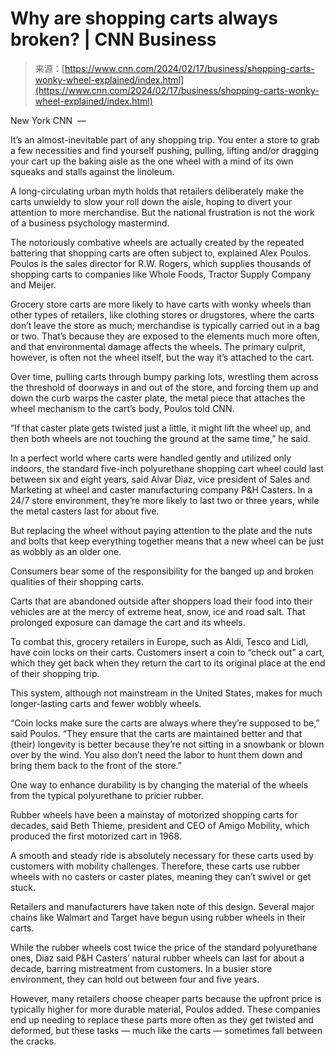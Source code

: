 <!--yml
category: 未分类
date: 2024-05-27 15:01:06
-->

# Why are shopping carts always broken? | CNN Business

> 来源：[https://www.cnn.com/2024/02/17/business/shopping-carts-wonky-wheel-explained/index.html](https://www.cnn.com/2024/02/17/business/shopping-carts-wonky-wheel-explained/index.html)

New York CNN  — 

It’s an almost-inevitable part of any shopping trip. You enter a store to grab a few necessities and find yourself pushing, pulling, lifting and/or dragging your cart up the baking aisle as the one wheel with a mind of its own squeaks and stalls against the linoleum.

A long-circulating urban myth holds that retailers deliberately make the carts unwieldy to slow your roll down the aisle, hoping to divert your attention to more merchandise. But the national frustration is not the work of a business psychology mastermind.

The notoriously combative wheels are actually created by the repeated battering that shopping carts are often subject to, explained Alex Poulos. Poulos is the sales director for R.W. Rogers, which supplies thousands of shopping carts to companies like Whole Foods, Tractor Supply Company and Meijer.

Grocery store carts are more likely to have carts with wonky wheels than other types of retailers, like clothing stores or drugstores, where the carts don’t leave the store as much; merchandise is typically carried out in a bag or two. That’s because they are exposed to the elements much more often, and that environmental damage affects the wheels. The primary culprit, however, is often not the wheel itself, but the way it’s attached to the cart.

Over time, pulling carts through bumpy parking lots, wrestling them across the threshold of doorways in and out of the store, and forcing them up and down the curb warps the caster plate, the metal piece that attaches the wheel mechanism to the cart’s body, Poulos told CNN.

“If that caster plate gets twisted just a little, it might lift the wheel up, and then both wheels are not touching the ground at the same time,” he said.

In a perfect world where carts were handled gently and utilized only indoors, the standard five-inch polyurethane shopping cart wheel could last between six and eight years, said Alvar Diaz, vice president of Sales and Marketing at wheel and caster manufacturing company P&H Casters. In a 24/7 store environment, they’re more likely to last two or three years, while the metal casters last for about five.

But replacing the wheel without paying attention to the plate and the nuts and bolts that keep everything together means that a new wheel can be just as wobbly as an older one.

Consumers bear some of the responsibility for the banged up and broken qualities of their shopping carts.

Carts that are abandoned outside after shoppers load their food into their vehicles are at the mercy of extreme heat, snow, ice and road salt. That prolonged exposure can damage the cart and its wheels.

To combat this, grocery retailers in Europe, such as Aldi, Tesco and Lidl, have coin locks on their carts. Customers insert a coin to “check out” a cart, which they get back when they return the cart to its original place at the end of their shopping trip.

This system, although not mainstream in the United States, makes for much longer-lasting carts and fewer wobbly wheels.

“Coin locks make sure the carts are always where they’re supposed to be,” said Poulos. “They ensure that the carts are maintained better and that (their) longevity is better because they’re not sitting in a snowbank or blown over by the wind. You also don’t need the labor to hunt them down and bring them back to the front of the store.”

One way to enhance durability is by changing the material of the wheels from the typical polyurethane to pricier rubber.

Rubber wheels have been a mainstay of motorized shopping carts for decades, said Beth Thieme, president and CEO of Amigo Mobility, which produced the first motorized cart in 1968.

A smooth and steady ride is absolutely necessary for these carts used by customers with mobility challenges. Therefore, these carts use rubber wheels with no casters or caster plates, meaning they can’t swivel or get stuck.

Retailers and manufacturers have taken note of this design. Several major chains like Walmart and Target have begun using rubber wheels in their carts.

While the rubber wheels cost twice the price of the standard polyurethane ones, Diaz said P&H Casters’ natural rubber wheels can last for about a decade, barring mistreatment from customers. In a busier store environment, they can hold out between four and five years.

However, many retailers choose cheaper parts because the upfront price is typically higher for more durable material, Poulos added. These companies end up needing to replace these parts more often as they get twisted and deformed, but these tasks — much like the carts — sometimes fall between the cracks.